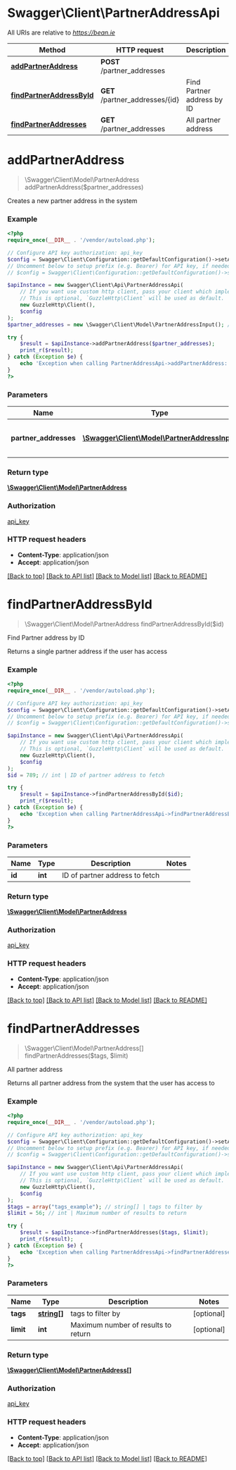 # Swagger\Client\PartnerAddressApi

All URIs are relative to *https://bean.ie*

Method | HTTP request | Description
------------- | ------------- | -------------
[**addPartnerAddress**](PartnerAddressApi.md#addPartnerAddress) | **POST** /partner_addresses | 
[**findPartnerAddressById**](PartnerAddressApi.md#findPartnerAddressById) | **GET** /partner_addresses/{id} | Find Partner address by ID
[**findPartnerAddresses**](PartnerAddressApi.md#findPartnerAddresses) | **GET** /partner_addresses | All partner address


# **addPartnerAddress**
> \Swagger\Client\Model\PartnerAddress addPartnerAddress($partner_addresses)



Creates a new partner address in the system

### Example
```php
<?php
require_once(__DIR__ . '/vendor/autoload.php');

// Configure API key authorization: api_key
$config = Swagger\Client\Configuration::getDefaultConfiguration()->setApiKey('ApiKey', 'YOUR_API_KEY');
// Uncomment below to setup prefix (e.g. Bearer) for API key, if needed
// $config = Swagger\Client\Configuration::getDefaultConfiguration()->setApiKeyPrefix('ApiKey', 'Bearer');

$apiInstance = new Swagger\Client\Api\PartnerAddressApi(
    // If you want use custom http client, pass your client which implements `GuzzleHttp\ClientInterface`.
    // This is optional, `GuzzleHttp\Client` will be used as default.
    new GuzzleHttp\Client(),
    $config
);
$partner_addresses = new \Swagger\Client\Model\PartnerAddressInput(); // \Swagger\Client\Model\PartnerAddressInput | Partner address to add to the system

try {
    $result = $apiInstance->addPartnerAddress($partner_addresses);
    print_r($result);
} catch (Exception $e) {
    echo 'Exception when calling PartnerAddressApi->addPartnerAddress: ', $e->getMessage(), PHP_EOL;
}
?>
```

### Parameters

Name | Type | Description  | Notes
------------- | ------------- | ------------- | -------------
 **partner_addresses** | [**\Swagger\Client\Model\PartnerAddressInput**](../Model/PartnerAddressInput.md)| Partner address to add to the system |

### Return type

[**\Swagger\Client\Model\PartnerAddress**](../Model/PartnerAddress.md)

### Authorization

[api_key](../../README.md#api_key)

### HTTP request headers

 - **Content-Type**: application/json
 - **Accept**: application/json

[[Back to top]](#) [[Back to API list]](../../README.md#documentation-for-api-endpoints) [[Back to Model list]](../../README.md#documentation-for-models) [[Back to README]](../../README.md)

# **findPartnerAddressById**
> \Swagger\Client\Model\PartnerAddress findPartnerAddressById($id)

Find Partner address by ID

Returns a single partner address if the user has access

### Example
```php
<?php
require_once(__DIR__ . '/vendor/autoload.php');

// Configure API key authorization: api_key
$config = Swagger\Client\Configuration::getDefaultConfiguration()->setApiKey('ApiKey', 'YOUR_API_KEY');
// Uncomment below to setup prefix (e.g. Bearer) for API key, if needed
// $config = Swagger\Client\Configuration::getDefaultConfiguration()->setApiKeyPrefix('ApiKey', 'Bearer');

$apiInstance = new Swagger\Client\Api\PartnerAddressApi(
    // If you want use custom http client, pass your client which implements `GuzzleHttp\ClientInterface`.
    // This is optional, `GuzzleHttp\Client` will be used as default.
    new GuzzleHttp\Client(),
    $config
);
$id = 789; // int | ID of partner address to fetch

try {
    $result = $apiInstance->findPartnerAddressById($id);
    print_r($result);
} catch (Exception $e) {
    echo 'Exception when calling PartnerAddressApi->findPartnerAddressById: ', $e->getMessage(), PHP_EOL;
}
?>
```

### Parameters

Name | Type | Description  | Notes
------------- | ------------- | ------------- | -------------
 **id** | **int**| ID of partner address to fetch |

### Return type

[**\Swagger\Client\Model\PartnerAddress**](../Model/PartnerAddress.md)

### Authorization

[api_key](../../README.md#api_key)

### HTTP request headers

 - **Content-Type**: application/json
 - **Accept**: application/json

[[Back to top]](#) [[Back to API list]](../../README.md#documentation-for-api-endpoints) [[Back to Model list]](../../README.md#documentation-for-models) [[Back to README]](../../README.md)

# **findPartnerAddresses**
> \Swagger\Client\Model\PartnerAddress[] findPartnerAddresses($tags, $limit)

All partner address

Returns all partner address from the system that the user has access to

### Example
```php
<?php
require_once(__DIR__ . '/vendor/autoload.php');

// Configure API key authorization: api_key
$config = Swagger\Client\Configuration::getDefaultConfiguration()->setApiKey('ApiKey', 'YOUR_API_KEY');
// Uncomment below to setup prefix (e.g. Bearer) for API key, if needed
// $config = Swagger\Client\Configuration::getDefaultConfiguration()->setApiKeyPrefix('ApiKey', 'Bearer');

$apiInstance = new Swagger\Client\Api\PartnerAddressApi(
    // If you want use custom http client, pass your client which implements `GuzzleHttp\ClientInterface`.
    // This is optional, `GuzzleHttp\Client` will be used as default.
    new GuzzleHttp\Client(),
    $config
);
$tags = array("tags_example"); // string[] | tags to filter by
$limit = 56; // int | Maximum number of results to return

try {
    $result = $apiInstance->findPartnerAddresses($tags, $limit);
    print_r($result);
} catch (Exception $e) {
    echo 'Exception when calling PartnerAddressApi->findPartnerAddresses: ', $e->getMessage(), PHP_EOL;
}
?>
```

### Parameters

Name | Type | Description  | Notes
------------- | ------------- | ------------- | -------------
 **tags** | [**string[]**](../Model/string.md)| tags to filter by | [optional]
 **limit** | **int**| Maximum number of results to return | [optional]

### Return type

[**\Swagger\Client\Model\PartnerAddress[]**](../Model/PartnerAddress.md)

### Authorization

[api_key](../../README.md#api_key)

### HTTP request headers

 - **Content-Type**: application/json
 - **Accept**: application/json

[[Back to top]](#) [[Back to API list]](../../README.md#documentation-for-api-endpoints) [[Back to Model list]](../../README.md#documentation-for-models) [[Back to README]](../../README.md)

